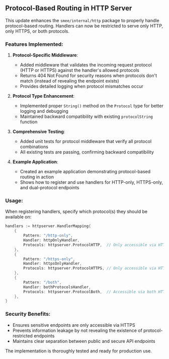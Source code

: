## Protocol-Based Routing in HTTP Server

This update enhances the `smee/internal/http` package to properly handle protocol-based routing. 
Handlers can now be restricted to serve only HTTP, only HTTPS, or both protocols.

### Features Implemented:

1. **Protocol-Specific Middleware**:
   - Added middleware that validates the incoming request protocol (HTTP or HTTPS) against the handler's allowed protocols
   - Returns 404 Not Found for security reasons when protocols don't match (instead of revealing the endpoint exists)
   - Provides detailed logging when protocol mismatches occur

2. **Protocol Type Enhancement**:
   - Implemented proper `String()` method on the `Protocol` type for better logging and debugging
   - Maintained backward compatibility with existing `protocolString` function

3. **Comprehensive Testing**:
   - Added unit tests for protocol middleware that verify all protocol combinations
   - All existing tests are passing, confirming backward compatibility

4. **Example Application**:
   - Created an example application demonstrating protocol-based routing in action
   - Shows how to register and use handlers for HTTP-only, HTTPS-only, and dual-protocol endpoints

### Usage:

When registering handlers, specify which protocol(s) they should be available on:

```go
handlers := httpserver.HandlerMapping{
    {
        Pattern: "/http-only",
        Handler: httpOnlyHandler,
        Protocols: httpserver.ProtocolHTTP,  // Only accessible via HTTP
    },
    {
        Pattern: "/https-only",
        Handler: httpsOnlyHandler,
        Protocols: httpserver.ProtocolHTTPS, // Only accessible via HTTPS
    },
    {
        Pattern: "/both",
        Handler: bothProtocolsHandler,
        Protocols: httpserver.ProtocolBoth,  // Accessible via both HTTP and HTTPS
    },
}
```

### Security Benefits:

- Ensures sensitive endpoints are only accessible via HTTPS
- Prevents information leakage by not revealing the existence of protocol-restricted endpoints
- Maintains clear separation between public and secure API endpoints

The implementation is thoroughly tested and ready for production use.
